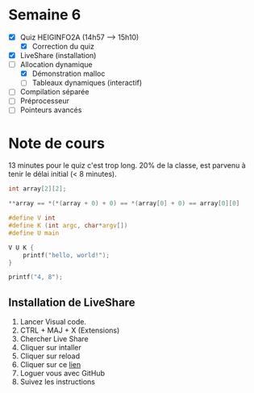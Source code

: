 # Semaine 6

- [x] Quiz HEIGINFO2A (14h57 --> 15h10)
  - [x] Correction du quiz
- [x] LiveShare (installation)
- [ ] Allocation dynamique
  - [x] Démonstration malloc
  - [ ] Tableaux dynamiques (interactif)
- [ ] Compilation séparée
- [ ] Préprocesseur
- [ ] Pointeurs avancés

# Note de cours

13 minutes pour le quiz c'est trop long. 20% de la classe,
est parvenu à tenir le délai initial (< 8 minutes).

```c
int array[2][2];

**array == *(*(array + 0) + 0) == *(array[0] + 0) == array[0][0]
```

```c
#define V int
#define K (int argc, char*argv[])
#define U main

V U K {
    printf("hello, world!");
}
```

```c
printf("4, 8");
```

## Installation de LiveShare

1. Lancer Visual code.
2. CTRL + MAJ + X (Extensions)
3. Chercher Live Share
4. Cliquer sur intaller
5. Cliquer sur reload
6. Cliquer sur ce [lien](https://prod.liveshare.vsengsaas.visualstudio.com/join?B39313CE8DA765ACF84DF36B13B83B8F7155)
7. Loguer vous avec GitHub
8. Suivez les instructions

